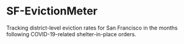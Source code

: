 # SF-EvictionMeter
Tracking district-level eviction rates for San Francisco in the months following COVID-19-related shelter-in-place orders. 

